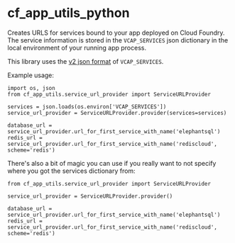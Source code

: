 cf_app_utils_python
===================

Creates URLS for services bound to your app deployed on Cloud Foundry.  The service information is stored 
in the `VCAP_SERVICES` json dictionary in the local environment of your running app process.

This library uses the [v2 json format](http://docs.run.pivotal.io/devguide/deploy-apps/environment-variable.html) of
`VCAP_SERVICES`.

Example usage:

```
import os, json
from cf_app_utils.service_url_provider import ServiceURLProvider

services = json.loads(os.environ['VCAP_SERVICES'])
service_url_provider = ServiceURLProvider.provider(services=services)

database_url = service_url_provider.url_for_first_service_with_name('elephantsql')
redis_url = service_url_provider.url_for_first_service_with_name('rediscloud', scheme='redis')

```

There's also a bit of magic you can use if you really want to not specify where you got the 
services dictionary from:

```
from cf_app_utils.service_url_provider import ServiceURLProvider

service_url_provider = ServiceURLProvider.provider()

database_url = service_url_provider.url_for_first_service_with_name('elephantsql')
redis_url = service_url_provider.url_for_first_service_with_name('rediscloud', scheme='redis')

```

